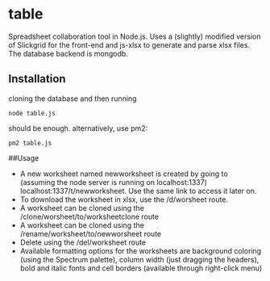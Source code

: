 # table
Spreadsheet collaboration tool in Node.js. Uses a (slightly) modified version of Slickgrid for the front-end and js-xlsx to generate and parse xlsx files.
The database backend is mongodb.
## Installation
cloning the database and then running
```
node table.js
```
should be enough. alternatively, use pm2:
```
pm2 table.js
```
##Usage
- A new worksheet named newworksheet is created by going to (assuming the node server is running on localhost:1337) localhost:1337/t/newworksheet.
Use the same link to access it later on. 
- To download the worksheet in xlsx, use the /d/worsheet route.
- A worksheet can be cloned using the /clone/worsheet/to/worksheetclone route
- A worksheet can be cloned using the /rename/worksheet/to/newworsheet route
- Delete using the /del/worksheet route
- Available formatting options for the worksheets are background coloring (using the Spectrum palette), column width (just dragging the headers), bold and italic fonts and cell borders (available through right-click menu)
